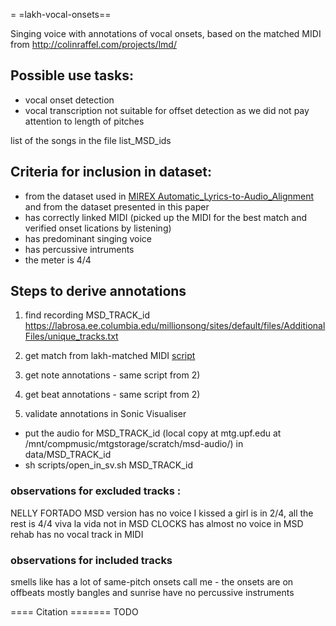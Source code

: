 
=   =lakh-vocal-onsets==

Singing voice with annotations of vocal onsets,  based on the matched MIDI from http://colinraffel.com/projects/lmd/  


## Possible use tasks:
- vocal onset detection
- vocal transcription
not suitable for offset detection as we did not pay attention to length of pitches

list of the songs in the file list_MSD_ids

## Criteria for inclusion in dataset: 

- from the dataset used in [MIREX Automatic_Lyrics-to-Audio_Alignment](http://www.music-ir.org/mirex/wiki/2017:Automatic_Lyrics-to-Audio_Alignment) and from the dataset presented in this paper
- has correctly linked MIDI (picked up the MIDI for the best match and verified onset lications by listening)
- has predominant singing voice
- has percussive intruments
- the meter is 4/4

## Steps to derive annotations
1) find recording MSD_TRACK_id
https://labrosa.ee.columbia.edu/millionsong/sites/default/files/AdditionalFiles/unique_tracks.txt

2) get match from  lakh-matched MIDI [script](https://github.com/georgid/lakh_vocal_segments_dataset/blob/master/scripts/fetch_midi.ipynb) 

3) get note annotations  - same script from 2) 

4) get beat annotations - same script from 2)

5) validate annotations in Sonic Visualiser

- put the audio for MSD_TRACK_id (local copy at mtg.upf.edu at /mnt/compmusic/mtgstorage/scratch/msd-audio/) in data/MSD_TRACK_id
- sh scripts/open_in_sv.sh MSD_TRACK_id

### observations for excluded tracks : 
NELLY FORTADO MSD version has no voice
I kissed a girl is in 2/4, all the rest is 4/4
viva la vida not in MSD
CLOCKS has almost no voice in MSD
rehab has no vocal track in MIDI


### observations for included tracks
smells like has a lot of same-pitch onsets
call me - the onsets are on offbeats mostly
bangles and sunrise have no percussive instruments 

==== Citation =======
TODO


